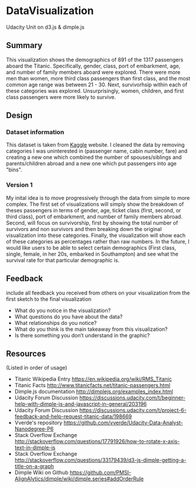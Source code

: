 # DataVisualization
Udacity Unit on d3.js &amp; dimple.js

## Summary 
This visualization shows the demographics of 891 of the 1317 passengers aboard the Titanic. Specifically, gender, class, port of embarkment, age, and number of family members aboard were explored. There were more men than women, more third class passengers than first class, and the most common age range was between 21 - 30.  Next, survivorhsip within each of these categories was explored.  Unsurprisingly, women, children, and first class passengers were more likely to survive.

## Design 

### Dataset information
This dataset is taken from [Kaggle]( https://www.kaggle.com/c/titanic/data?train.csv#) website.  I cleaned the data by removing categories I was uninterested in (passenger name, cabin number, fare) and creating a new one which combined the number of spouses/siblings and parents/children abroad and a new one which put passengers into age "bins".

### Version 1
My inital idea is to move progressively through the data from simple to more complex. The first set of visualizations will simply show the breakdown of theses passengers in terms of gender, age, ticket class (first, second, or third class), port of embarkment, and number of family members abroad.  Second, will focus on survivorship, first by showing the total number of survivors and non survivors and then breaking down the original visualization into these categories.  Finally, the visualization will show each of these categories as percentages rather than raw numbers.  In the future, I would like users to be able to select certain demographics (First class, single, female, in her 20s, embarked in Southampton) and see what the survival rate for that particular demographic is.

## Feedback 
include all feedback you received from others on your visualization from the first sketch to the final visualization

- What do you notice in the visualization?
- What questions do you have about the data?
- What relationships do you notice?
- What do you think is the main takeaway from this visualization?
- Is there something you don’t understand in the graphic?

## Resources 
(Listed in order of usage)

- Titanic Wikipedia Entry https://en.wikipedia.org/wiki/RMS_Titanic
- Titanic Facts http://www.titanicfacts.net/titanic-passengers.html
- Dimple.js documentation http://dimplejs.org/examples_index.html
- Udacity Forum Discussion https://discussions.udacity.com/t/beginner-help-with-dimple-js-and-javascript-in-general/203196
- Udacity Forum Discussion https://discussions.udacity.com/t/project-6-feedback-and-help-request-titanic-data/198669
- Vverde's repository https://github.com/vverde/Udacity-Data-Analyst-Nanodegree-P6
- Stack Overflow Exchange http://stackoverflow.com/questions/17791926/how-to-rotate-x-axis-text-in-dimple-js
- Stack Overflow Exchange http://stackoverflow.com/questions/33179439/d3-js-dimple-getting-a-title-on-a-graph
- Dimple Wiki on Github https://github.com/PMSI-AlignAlytics/dimple/wiki/dimple.series#addOrderRule
